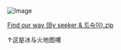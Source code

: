 ![Image](https://github.com/user-attachments/assets/32b3fdba-4958-4a8a-bd15-ee39d46096a3)

[Find our way (By seeker & 트숙이).zip](https://github.com/user-attachments/files/22062877/Find.our.way.By.seeker.zip)

↑这是冰与火地图噢

